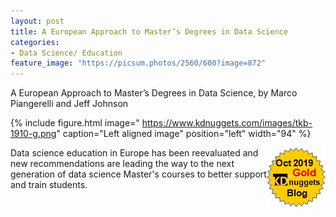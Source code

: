 ```yaml
---
layout: post
title: A European Approach to Master’s Degrees in Data Science
categories:
- Data Science/ Education
feature_image: "https://picsum.photos/2560/600?image=872"
---
```

A European Approach to Master’s Degrees in Data Science, by Marco Piangerelli and Jeff Johnson

{% include figure.html image=" https://www.kdnuggets.com/images/tkb-1910-g.png" caption="Left aligned image" position="left" width="94" %} 

<a href="https://www.kdnuggets.com/2019/11/top-stories-2019-oct.html"> <img src="/tkb-1910-g1.jpg" width=94 alt="Gold Blog" align="right"> </a>

Data science education in Europe has been reevaluated and new recommendations are leading the way to the next generation of data science Master's courses to better support and train students.

